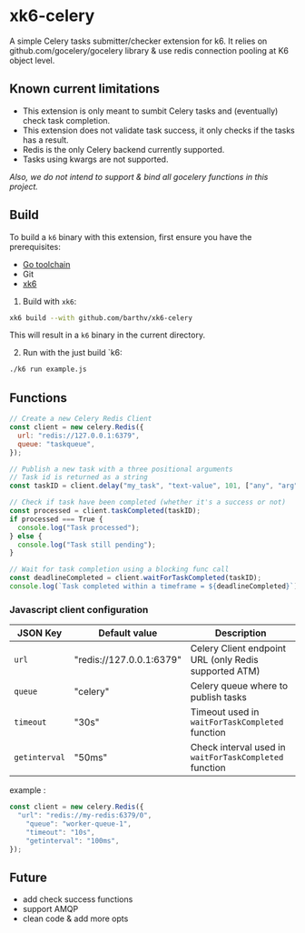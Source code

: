 # xk6-celery
A simple Celery tasks submitter/checker extension for k6.
It relies on github.com/gocelery/gocelery library & use redis connection pooling at K6 object level.

## Known current limitations
* This extension is only meant to sumbit Celery tasks and (eventually) check task completion.
* This extension does not validate task success, it only checks if the tasks has a result.
* Redis is the only Celery backend currently supported.
* Tasks using kwargs are not supported.

_Also, we do not intend to support & bind all gocelery functions in this project._

## Build

To build a `k6` binary with this extension, first ensure you have the prerequisites:

- [Go toolchain](https://go101.org/article/go-toolchain.html)
- Git
- [xk6](https://github.com/grafana/xk6)

1. Build with `xk6`:

```bash
xk6 build --with github.com/barthv/xk6-celery
```

This will result in a `k6` binary in the current directory.

2. Run with the just build `k6:

```bash
./k6 run example.js
```

## Functions

```javascript
// Create a new Celery Redis Client
const client = new celery.Redis({
  url: "redis://127.0.0.1:6379",
  queue: "taskqueue",
});

// Publish a new task with a three positional arguments
// Task id is returned as a string
const taskID = client.delay("my_task", "text-value", 101, ["any", "arg", "type", "allowed"]);

// Check if task have been completed (whether it's a success or not)
const processed = client.taskCompleted(taskID);
if processed === True {
  console.log("Task processed");
} else {
  console.log("Task still pending");
}

// Wait for task completion using a blocking func call
const deadlineCompleted = client.waitForTaskCompleted(taskID);
console.log(`Task completed within a timeframe = ${deadlineCompleted}`);
```

### Javascript client configuration
|   JSON Key    |      Default value       |   Description   |
|---------------|--------------------------|-----------------|
| `url`         | "redis://127.0.0.1:6379" | Celery Client endpoint URL (only Redis supported ATM) |
| `queue`       | "celery"                 | Celery queue where to publish tasks |
| `timeout`     | "30s"                    | Timeout used in `waitForTaskCompleted` function |
| `getinterval` | "50ms"                   | Check interval used in `waitForTaskCompleted` function |

example :
```javascript
const client = new celery.Redis({
  "url": "redis://my-redis:6379/0",
	"queue": "worker-queue-1",
	"timeout": "10s",
	"getinterval": "100ms",
});
```

## Future
* add check success functions
* support AMQP
* clean code & add more opts
